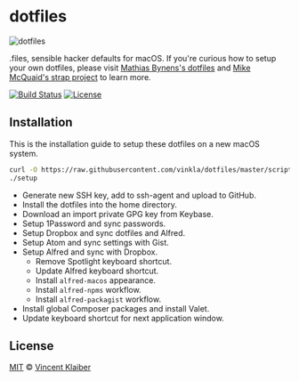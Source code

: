 # dotfiles

![dotfiles](https://cloud.githubusercontent.com/assets/499192/8982779/ab19893e-36c4-11e5-975b-86be2af72d86.png)

.files, sensible hacker defaults for macOS. If you're curious how to setup your own dotfiles, please visit [Mathias Bynens's dotfiles](https://github.com/mathiasbynens/dotfiles) and [Mike McQuaid's strap project](https://github.com/mikemcquaid/strap) to learn more.

[![Build Status](https://img.shields.io/travis/vinkla/dotfiles/master.svg?style=flat)](https://travis-ci.org/vinkla/dotfiles)
[![License](https://img.shields.io/github/license/vinkla/dotfiles.svg?style=flat)](https://github.com/vinkla/dotfiles/blob/master/LICENSE)

## Installation

This is the installation guide to setup these dotfiles on a new macOS system.

```sh
curl -O https://raw.githubusercontent.com/vinkla/dotfiles/master/script/setup
./setup
```

- Generate new SSH key, add to ssh-agent and upload to GitHub.
- Install the dotfiles into the home directory.
- Download an import private GPG key from Keybase.
- Setup 1Password and sync passwords.
- Setup Dropbox and sync dotfiles and Alfred.
- Setup Atom and sync settings with Gist.
- Setup Alfred and sync with Dropbox.
  - Remove Spotlight keyboard shortcut.
  - Update Alfred keyboard shortcut.
  - Install `alfred-macos` appearance.
  - Install `alfred-npms` workflow.
  - Install `alfred-packagist` workflow.
- Install global Composer packages and install Valet.
- Update keyboard shortcut for next application window.

## License

[MIT](LICENSE) © [Vincent Klaiber](https://vinkla.com)
